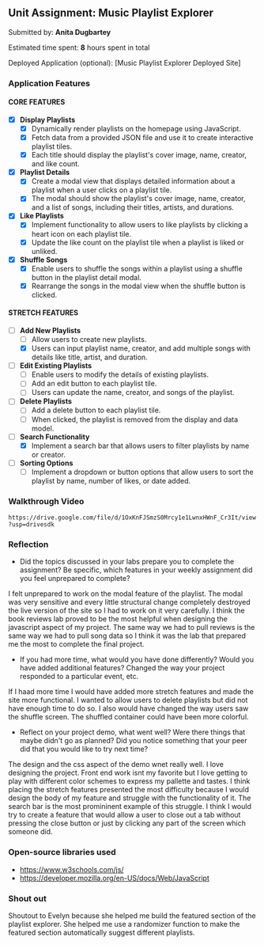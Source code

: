 ## Unit Assignment: Music Playlist Explorer

Submitted by: **Anita Dugbartey**

Estimated time spent: **8** hours spent in total

Deployed Application (optional): [Music Playlist Explorer Deployed Site]

### Application Features

#### CORE FEATURES

- [x] **Display Playlists**
  - [x] Dynamically render playlists on the homepage using JavaScript.
  - [x] Fetch data from a provided JSON file and use it to create interactive playlist tiles.
  - [x] Each title should display the playlist's cover image, name, creator, and like count.

- [x] **Playlist Details**
  - [x] Create a modal view that displays detailed information about a playlist when a user clicks on a playlist tile.
  - [x] The modal should show the playlist's cover image, name, creator, and a list of songs, including their titles, artists, and durations.

- [x] **Like Playlists**
  - [x] Implement functionality to allow users to like playlists by clicking a heart icon on each playlist tile.
  - [x] Update the like count on the playlist tile when a playlist is liked or unliked.

- [x] **Shuffle Songs**
  - [x] Enable users to shuffle the songs within a playlist using a shuffle button in the playlist detail modal.
  - [x] Rearrange the songs in the modal view when the shuffle button is clicked.

#### STRETCH FEATURES

- [ ] **Add New Playlists**
  - [ ] Allow users to create new playlists.
  - [x] Users can input playlist name, creator, and add multiple songs with details like title, artist, and duration.

- [ ] **Edit Existing Playlists**
  - [ ] Enable users to modify the details of existing playlists.
  - [ ] Add an edit button to each playlist tile.
  - [ ] Users can update the name, creator, and songs of the playlist.

- [ ] **Delete Playlists**
  - [ ] Add a delete button to each playlist tile.
  - [ ] When clicked, the playlist is removed from the display and data model.

- [ ] **Search Functionality**
  - [x] Implement a search bar that allows users to filter playlists by name or creator.

- [ ] **Sorting Options**
  - [ ] Implement a dropdown or button options that allow users to sort the playlist by name, number of likes, or date added.

### Walkthrough Video

`https://drive.google.com/file/d/1OxKnFJSmzS0Mrcy1e1LwnxHWnF_Cr3It/view?usp=drivesdk`

### Reflection

* Did the topics discussed in your labs prepare you to complete the assignment? Be specific, which features in your weekly assignment did you feel unprepared to complete?

 I felt unprepared to work on the modal feature of the playlist. The modal was very sensitive and every little structural change completely destroyed the live version of the site so I had to work on it very carefully. I think the book reviews lab proved to be the most helpful when designing the javascript aspect of my project. The same way we had to pull reviews is the same way we had to pull song data so I think it was the lab that prepared me the most to complete the final project.

* If you had more time, what would you have done differently? Would you have added additional features? Changed the way your project responded to a particular event, etc.
  
If I haad more time I would have added more stretch features and made the site more functional. I wanted to allow users to delete playlists but did not have enough time to do so. I also would have changed the way users saw the shuffle screen. The shuffled container could have been more colorful.

* Reflect on your project demo, what went well? Were there things that maybe didn't go as planned? Did you notice something that your peer did that you would like to try next time?

The design and the css aspect of the demo wnet really well. I love designing the project. Front end work isnt my favorite but I love getting to play with different color schemes to express my pallette and tastes. I think placing the stretch features presented the most difficulty because I would design the body of my feature and struggle with the functionality of it. The search bar is the most promininent example of this struggle. I think I would try to create a feature that would allow a user to close out a tab without pressing the close button or just by clicking any part of the screen which someone did.

### Open-source libraries used

- https://www.w3schools.com/js/
- https://developer.mozilla.org/en-US/docs/Web/JavaScript

### Shout out

Shoutout to Evelyn because she helped me build the featured section of the playlist explorer. She helped me use a randomizer function to make the featured section automatically suggest different playlists.
